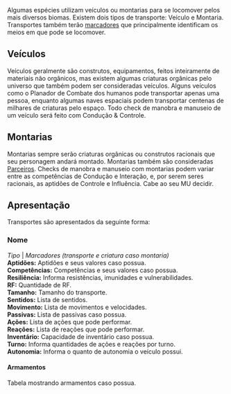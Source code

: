 Algumas espécies utilizam veículos ou montarias para se locomover pelos mais diversos biomas. Existem dois tipos de transporte: Veículo e Montaria. Transportes também terão [marcadores](./tags/transport.md) que principalmente identificam os meios em que pode se locomover.

## Veículos

Veículos geralmente são construtos, equipamentos, feitos inteiramente de materiais não orgânicos, mas existem algumas criaturas orgânicas pelo universo que também podem ser consideradas veículos. Alguns veículos como o Planador de Combate dos humanos pode transportar apenas uma pessoa, enquanto algumas naves espaciais podem transportar centenas de milhares de criaturas pelo espaço. Todo check de manobra e manuseio de um veículo será feito com Condução & Controle.

## Montarias

Montarias sempre serão criaturas orgânicas ou construtos racionais que seu personagem andará montado. Montarias também são consideradas [Parceiros](./companion.md). Checks de manobra e manuseio com montarias podem variar entre as competências de Condução e Interação, e, por serem seres racionais, as aptidões de Controle e Influência. Cabe ao seu MU decidir.

## Apresentação
Transportes são apresentados da seguinte forma:

### Nome 
_Tipo_ | _Marcadores (transporte e criatura caso montaria)_  
**Aptidões:** Aptidões e seus valores caso possua.  
**Competências:** Competências e seus valores caso possua.  
**Resiliência:** Informa resistências, imunidades e vulnerabilidades.  
**RF:** Quantidade de RF.  
**Tamanho:** Tamanho do transporte.  
**Sentidos:** Lista de sentidos.  
**Movimento:** Lista de movimentos e velocidades.  
**Passivas:** Lista de passivas caso possua.  
**Ações:** Lista de ações que pode performar.  
**Reações:** Lista de reações que pode performar.  
**Inventário:** Capacidade de inventário caso possua.  
**Turno:** Informa quantidades de ações e reações por turno.   
**Autonomia:** Informa o quanto de autonomia o veículo possui.

#### Armamentos
Tabela mostrando armamentos caso possua.